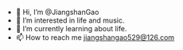 - 👋 Hi, I’m @JiangshanGao
- 👀 I’m interested in life and music.
- 🌱 I’m currently learning about life.
- 📫 How to reach me jiangshangao529@126.com

<!---
JiangshanGao/JiangshanGao is a ✨ special ✨ repository because its `README.md` (this file) appears on your GitHub profile.
You can click the Preview link to take a look at your changes.
--->
